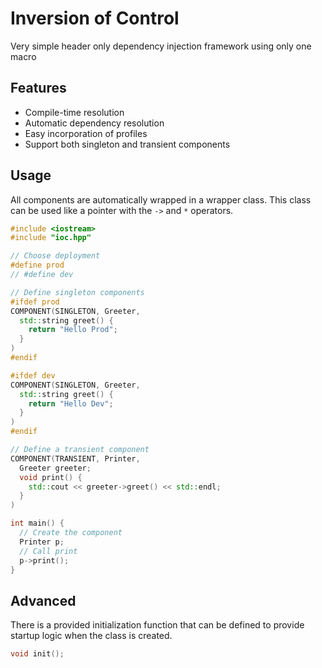# Inversion of Control

Very simple header only dependency injection framework using only one macro

## Features

- Compile-time resolution
- Automatic dependency resolution
- Easy incorporation of profiles
- Support both singleton and transient components

## Usage

All components are automatically wrapped in a wrapper class. This class can be used like a pointer with the `->` and `*` operators.

```cpp
#include <iostream>
#include "ioc.hpp"

// Choose deployment
#define prod
// #define dev

// Define singleton components
#ifdef prod
COMPONENT(SINGLETON, Greeter,
  std::string greet() {
    return "Hello Prod";
  }
)
#endif

#ifdef dev
COMPONENT(SINGLETON, Greeter,
  std::string greet() {
    return "Hello Dev";
  }
)
#endif

// Define a transient component
COMPONENT(TRANSIENT, Printer,
  Greeter greeter;
  void print() {
    std::cout << greeter->greet() << std::endl;
  }
)

int main() {
  // Create the component
  Printer p;
  // Call print
  p->print();
}
```

## Advanced

There is a provided initialization function that can be defined to provide startup logic when the class is created.

```cpp
void init();
```
